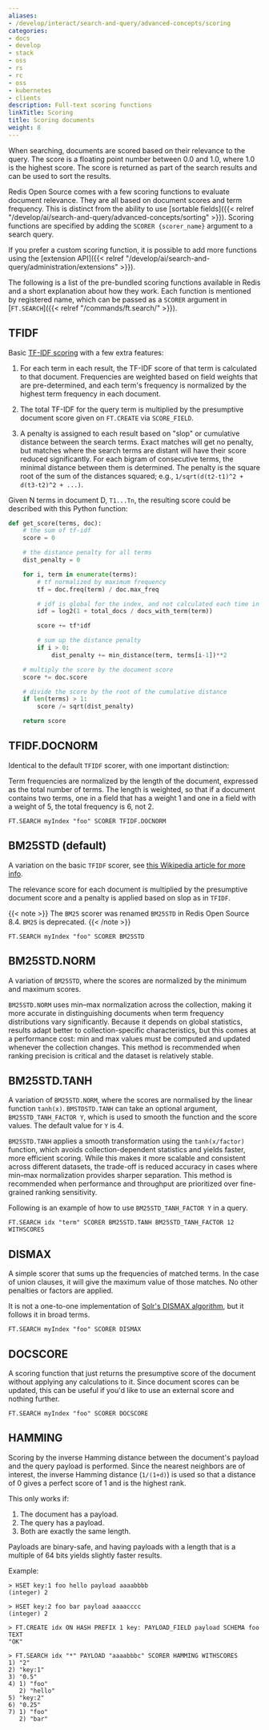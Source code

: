 ```yaml
---
aliases:
- /develop/interact/search-and-query/advanced-concepts/scoring
categories:
- docs
- develop
- stack
- oss
- rs
- rc
- oss
- kubernetes
- clients
description: Full-text scoring functions
linkTitle: Scoring
title: Scoring documents
weight: 8
---
```


When searching, documents are scored based on their relevance to the query. The score is a floating point number between 0.0 and 1.0, where 1.0 is the highest score. The score is returned as part of the search results and can be used to sort the results.

Redis Open Source comes with a few scoring functions to evaluate document relevance. They are all based on document scores and term frequency. This is distinct from the ability to use [sortable fields]({{< relref "/develop/ai/search-and-query/advanced-concepts/sorting" >}}). Scoring functions are specified by adding the `SCORER {scorer_name}` argument to a search query.

If you prefer a custom scoring function, it is possible to add more functions using the [extension API]({{< relref "/develop/ai/search-and-query/administration/extensions" >}}).

The following is a list of the pre-bundled scoring functions available in Redis and a short explanation about how they work. Each function is mentioned by registered name, which can be passed as a `SCORER` argument in [`FT.SEARCH`]({{< relref "/commands/ft.search/" >}}).

## TFIDF

Basic [TF-IDF scoring](https://en.wikipedia.org/wiki/Tf%E2%80%93idf) with a few extra features:

1. For each term in each result, the TF-IDF score of that term is calculated to that document. Frequencies are weighted based on field weights that are pre-determined, and each term's frequency is normalized by the highest term frequency in each document.

2. The total TF-IDF for the query term is multiplied by the presumptive document score given on `FT.CREATE` via `SCORE_FIELD`.

3. A penalty is assigned to each result based on "slop" or cumulative distance between the search terms. Exact matches will get no penalty, but matches where the search terms are distant will have their score reduced significantly. For each bigram of consecutive terms, the minimal distance between them is determined. The penalty is the square root of the sum of the distances squared; e.g., `1/sqrt(d(t2-t1)^2 + d(t3-t2)^2 + ...)`.

Given N terms in document D, `T1...Tn`, the resulting score could be described with this Python function:

```py
def get_score(terms, doc):
    # the sum of tf-idf
    score = 0

    # the distance penalty for all terms
    dist_penalty = 0

    for i, term in enumerate(terms):
        # tf normalized by maximum frequency
        tf = doc.freq(term) / doc.max_freq

        # idf is global for the index, and not calculated each time in real life
        idf = log2(1 + total_docs / docs_with_term(term))

        score += tf*idf

        # sum up the distance penalty
        if i > 0:
            dist_penalty += min_distance(term, terms[i-1])**2

    # multiply the score by the document score
    score *= doc.score

    # divide the score by the root of the cumulative distance
    if len(terms) > 1:
        score /= sqrt(dist_penalty)

    return score
```

## TFIDF.DOCNORM

Identical to the default `TFIDF` scorer, with one important distinction:

Term frequencies are normalized by the length of the document, expressed as the total number of terms. The length is weighted, so that if a document contains two terms, one in a field that has a weight 1 and one in a field with a weight of 5, the total frequency is 6, not 2.

```
FT.SEARCH myIndex "foo" SCORER TFIDF.DOCNORM
```

## BM25STD (default)

A variation on the basic `TFIDF` scorer, see [this Wikipedia article for more info](https://en.wikipedia.org/wiki/Okapi_BM25).

The relevance score for each document is multiplied by the presumptive document score and a penalty is applied based on slop as in `TFIDF`.

{{< note >}}
The `BM25` scorer was renamed `BM25STD` in Redis Open Source 8.4. `BM25` is deprecated.
{{< /note >}}

```
FT.SEARCH myIndex "foo" SCORER BM25STD
```

## BM25STD.NORM

A variation of `BM25STD`, where the scores are normalized by the minimum and maximum scores.

`BM25STD.NORM` uses min–max normalization across the collection, making it more accurate in distinguishing documents when term frequency distributions vary significantly. Because it depends on global statistics, results adapt better to collection-specific characteristics, but this comes at a performance cost: min and max values must be computed and updated whenever the collection changes. This method is recommended when ranking precision is critical and the dataset is relatively stable.

## BM25STD.TANH

A variation of `BM25STD.NORM`, where the scores are normalised by the linear function `tanh(x)`. `BMSTDSTD.TANH` can take an optional argument, `BM25STD_TANH_FACTOR Y`, which is used to smooth the function and the score values. The default value for `Y` is 4.

`BM25STD.TANH` applies a smooth transformation using the `tanh(x/factor)` function, which avoids collection-dependent statistics and yields faster, more efficient scoring. While this makes it more scalable and consistent across different datasets, the trade-off is reduced accuracy in cases where min–max normalization provides sharper separation. This method is recommended when performance and throughput are prioritized over fine-grained ranking sensitivity.

Following is an example of how to use `BM25STD_TANH_FACTOR Y` in a query.

```
FT.SEARCH idx "term" SCORER BM25STD.TANH BM25STD_TANH_FACTOR 12 WITHSCORES
```

## DISMAX

A simple scorer that sums up the frequencies of matched terms. In the case of union clauses, it will give the maximum value of those matches. No other penalties or factors are applied.

It is not a one-to-one implementation of [Solr's DISMAX algorithm](https://wiki.apache.org/solr/DisMax), but it follows it in broad terms.

```
FT.SEARCH myIndex "foo" SCORER DISMAX
```

## DOCSCORE

A scoring function that just returns the presumptive score of the document without applying any calculations to it. Since document scores can be updated, this can be useful if you'd like to use an external score and nothing further.

```
FT.SEARCH myIndex "foo" SCORER DOCSCORE
```

## HAMMING

Scoring by the inverse Hamming distance between the document's payload and the query payload is performed. Since the nearest neighbors are of interest, the inverse Hamming distance (`1/(1+d)`) is used so that a distance of 0 gives a perfect score of 1 and is the highest rank.

This only works if:

1. The document has a payload.
2. The query has a payload.
3. Both are exactly the same length.

Payloads are binary-safe, and having payloads with a length that is a multiple of 64 bits yields slightly faster results.

Example:

```
> HSET key:1 foo hello payload aaaabbbb
(integer) 2

> HSET key:2 foo bar payload aaaacccc 
(integer) 2

> FT.CREATE idx ON HASH PREFIX 1 key: PAYLOAD_FIELD payload SCHEMA foo TEXT
"OK"

> FT.SEARCH idx "*" PAYLOAD "aaaabbbc" SCORER HAMMING WITHSCORES
1) "2"
2) "key:1"
3) "0.5"
4) 1) "foo"
   2) "hello"
5) "key:2"
6) "0.25"
7) 1) "foo"
   2) "bar"
```
